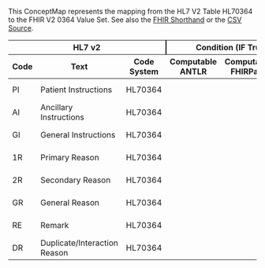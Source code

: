 
This ConceptMap represents the mapping from the HL7 V2 Table HL70364 to the FHIR V2 0364 Value Set. See also the <a href='https://github.com/HL7/v2-to-fhir/blob/master/tank/Table HL70364 to V2 0364.fsh'>FHIR Shorthand</a> or the <a href='https://github.com/HL7/v2-to-fhir/blob/master/mappings/codesystems/HL7 Concept Map_ Comment Type - Sheet1.csv'>CSV Source</a>.
<table class='grid'><thead>
<tr><th colspan='3' style='border-right: 2px solid black;'>HL7 v2</th><th colspan='3' style='border-right: 2px solid black;'>Condition (IF True, args)</th><th colspan='4'>HL7 FHIR</th><th rowspan='2'>Comments</th></tr>
<tr><th>Code</th><th>Text</th><th>Code System</th><th>Computable ANTLR</th><th>Computable FHIRPath</th><th>Narrative</th><th>Code</th><th>Proposed Extension</th><th>Display</th><th>Code System</th></tr></thead>
<tbody>
<tr><td>PI</td><td>Patient Instructions</td><td style='border-right: 2px'>HL70364</td><td></td><td></td><td style='border-right: 2px'></td><td>PI</td><td></td><td>Patient Instructions</td><td><a href='https://hl7.org/fhir/R4/v2/0364/index.html'>http://terminology.hl7.org/CodeSystem/v2-0364</a></td><td></td></tr>
<tr><td>AI</td><td>Ancillary Instructions</td><td style='border-right: 2px'>HL70364</td><td></td><td></td><td style='border-right: 2px'></td><td>AI</td><td></td><td>Ancillary Instructions</td><td><a href='https://hl7.org/fhir/R4/v2/0364/index.html'>http://terminology.hl7.org/CodeSystem/v2-0364</a></td><td></td></tr>
<tr><td>GI</td><td>General Instructions</td><td style='border-right: 2px'>HL70364</td><td></td><td></td><td style='border-right: 2px'></td><td>GI</td><td></td><td>General Instructions</td><td><a href='https://hl7.org/fhir/R4/v2/0364/index.html'>http://terminology.hl7.org/CodeSystem/v2-0364</a></td><td></td></tr>
<tr><td>1R</td><td>Primary Reason</td><td style='border-right: 2px'>HL70364</td><td></td><td></td><td style='border-right: 2px'></td><td>1R</td><td></td><td>Primary Reason</td><td><a href='https://hl7.org/fhir/R4/v2/0364/index.html'>http://terminology.hl7.org/CodeSystem/v2-0364</a></td><td></td></tr>
<tr><td>2R</td><td>Secondary Reason</td><td style='border-right: 2px'>HL70364</td><td></td><td></td><td style='border-right: 2px'></td><td>2R</td><td></td><td>Secondary Reason</td><td><a href='https://hl7.org/fhir/R4/v2/0364/index.html'>http://terminology.hl7.org/CodeSystem/v2-0364</a></td><td></td></tr>
<tr><td>GR</td><td>General Reason</td><td style='border-right: 2px'>HL70364</td><td></td><td></td><td style='border-right: 2px'></td><td>GR</td><td></td><td>General Reason</td><td><a href='https://hl7.org/fhir/R4/v2/0364/index.html'>http://terminology.hl7.org/CodeSystem/v2-0364</a></td><td></td></tr>
<tr><td>RE</td><td>Remark</td><td style='border-right: 2px'>HL70364</td><td></td><td></td><td style='border-right: 2px'></td><td>RE</td><td></td><td>Remark</td><td><a href='https://hl7.org/fhir/R4/v2/0364/index.html'>http://terminology.hl7.org/CodeSystem/v2-0364</a></td><td></td></tr>
<tr><td>DR</td><td>Duplicate/Interaction Reason</td><td style='border-right: 2px'>HL70364</td><td></td><td></td><td style='border-right: 2px'></td><td>DR</td><td></td><td>Duplicate/Interaction Reason</td><td><a href='https://hl7.org/fhir/R4/v2/0364/index.html'>http://terminology.hl7.org/CodeSystem/v2-0364</a></td><td></td></tr>
</tbody></table>
